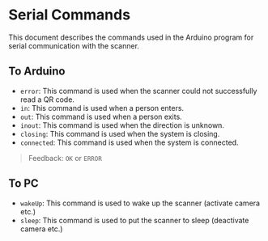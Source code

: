 # Serial Commands

This document describes the commands used in the Arduino program for serial communication with the scanner.

## To Arduino

- `error`: This command is used when the scanner could not successfully read a QR code.
- `in`: This command is used when a person enters.
- `out`: This command is used when a person exits.
- `inout`: This command is used when the direction is unknown.
- `closing`: This command is used when the system is closing.
- `connected`: This command is used when the system is connected.

> Feedback: `OK` or `ERROR`

## To PC

- `wakeUp`: This command is used to wake up the scanner (activate camera etc.)
- `sleep`: This command is used to put the scanner to sleep (deactivate camera etc.)